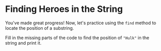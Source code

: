 # Finding Heroes in the String

You've made great progress! Now, let's practice using the `find` method to locate the position of a substring.

Fill in the missing parts of the code to find the position of `"Hulk"` in the string and print it.